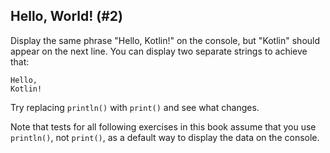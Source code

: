 ## Hello, World! (#2)

Display the same phrase "Hello, Kotlin!" on the console, but "Kotlin" should
appear on the next line. You can display two separate strings to achieve that:

```
Hello,
Kotlin!
```

Try replacing `println()` with `print()` and see what changes.

Note that tests for all following exercises in this book assume that you use
`println()`, not `print()`, as a default way to display the data on the
console.